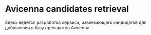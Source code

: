 # Avicenna candidates retrieval

Здесь ведется разработка сервиса, извлекающего кандидатов для добавления в базу препаратов Avicenna.